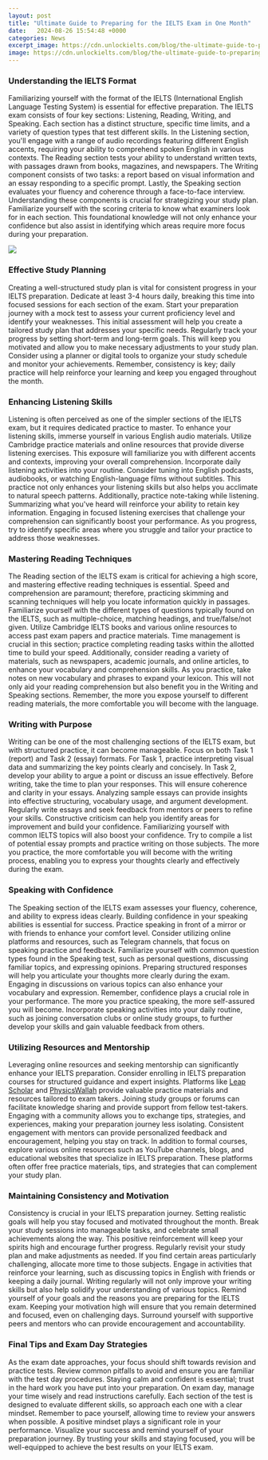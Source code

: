 ```yaml
---
layout: post
title: "Ultimate Guide to Preparing for the IELTS Exam in One Month"
date:   2024-08-26 15:54:48 +0000
categories: News
excerpt_image: https://cdn.unlockielts.com/blog/the-ultimate-guide-to-preparing-for-the-ielts-exam.png
image: https://cdn.unlockielts.com/blog/the-ultimate-guide-to-preparing-for-the-ielts-exam.png
---
```


### Understanding the IELTS Format
Familiarizing yourself with the format of the IELTS (International English Language Testing System) is essential for effective preparation. The IELTS exam consists of four key sections: Listening, Reading, Writing, and Speaking. Each section has a distinct structure, specific time limits, and a variety of question types that test different skills. 
In the Listening section, you'll engage with a range of audio recordings featuring different English accents, requiring your ability to comprehend spoken English in various contexts. The Reading section tests your ability to understand written texts, with passages drawn from books, magazines, and newspapers. The Writing component consists of two tasks: a report based on visual information and an essay responding to a specific prompt. Lastly, the Speaking section evaluates your fluency and coherence through a face-to-face interview.
Understanding these components is crucial for strategizing your study plan. Familiarize yourself with the scoring criteria to know what examiners look for in each section. This foundational knowledge will not only enhance your confidence but also assist in identifying which areas require more focus during your preparation.

![](https://cdn.unlockielts.com/blog/the-ultimate-guide-to-preparing-for-the-ielts-exam.png)
### Effective Study Planning
Creating a well-structured study plan is vital for consistent progress in your IELTS preparation. Dedicate at least 3-4 hours daily, breaking this time into focused sessions for each section of the exam. Start your preparation journey with a mock test to assess your current proficiency level and identify your weaknesses. This initial assessment will help you create a tailored study plan that addresses your specific needs.
Regularly track your progress by setting short-term and long-term goals. This will keep you motivated and allow you to make necessary adjustments to your study plan. Consider using a planner or digital tools to organize your study schedule and monitor your achievements. Remember, consistency is key; daily practice will help reinforce your learning and keep you engaged throughout the month.
### Enhancing Listening Skills
Listening is often perceived as one of the simpler sections of the IELTS exam, but it requires dedicated practice to master. To enhance your listening skills, immerse yourself in various English audio materials. Utilize Cambridge practice materials and online resources that provide diverse listening exercises. This exposure will familiarize you with different accents and contexts, improving your overall comprehension.
Incorporate daily listening activities into your routine. Consider tuning into English podcasts, audiobooks, or watching English-language films without subtitles. This practice not only enhances your listening skills but also helps you acclimate to natural speech patterns. Additionally, practice note-taking while listening. Summarizing what you've heard will reinforce your ability to retain key information.
Engaging in focused listening exercises that challenge your comprehension can significantly boost your performance. As you progress, try to identify specific areas where you struggle and tailor your practice to address those weaknesses. 
### Mastering Reading Techniques
The Reading section of the IELTS exam is critical for achieving a high score, and mastering effective reading techniques is essential. Speed and comprehension are paramount; therefore, practicing skimming and scanning techniques will help you locate information quickly in passages. Familiarize yourself with the different types of questions typically found on the IELTS, such as multiple-choice, matching headings, and true/false/not given.
Utilize Cambridge IELTS books and various online resources to access past exam papers and practice materials. Time management is crucial in this section; practice completing reading tasks within the allotted time to build your speed. Additionally, consider reading a variety of materials, such as newspapers, academic journals, and online articles, to enhance your vocabulary and comprehension skills.
As you practice, take notes on new vocabulary and phrases to expand your lexicon. This will not only aid your reading comprehension but also benefit you in the Writing and Speaking sections. Remember, the more you expose yourself to different reading materials, the more comfortable you will become with the language.
### Writing with Purpose
Writing can be one of the most challenging sections of the IELTS exam, but with structured practice, it can become manageable. Focus on both Task 1 (report) and Task 2 (essay) formats. For Task 1, practice interpreting visual data and summarizing the key points clearly and concisely. In Task 2, develop your ability to argue a point or discuss an issue effectively.
Before writing, take the time to plan your responses. This will ensure coherence and clarity in your essays. Analyzing sample essays can provide insights into effective structuring, vocabulary usage, and argument development. Regularly write essays and seek feedback from mentors or peers to refine your skills. Constructive criticism can help you identify areas for improvement and build your confidence.
Familiarizing yourself with common IELTS topics will also boost your confidence. Try to compile a list of potential essay prompts and practice writing on those subjects. The more you practice, the more comfortable you will become with the writing process, enabling you to express your thoughts clearly and effectively during the exam.
### Speaking with Confidence
The Speaking section of the IELTS exam assesses your fluency, coherence, and ability to express ideas clearly. Building confidence in your speaking abilities is essential for success. Practice speaking in front of a mirror or with friends to enhance your comfort level. Consider utilizing online platforms and resources, such as Telegram channels, that focus on speaking practice and feedback.
Familiarize yourself with common question types found in the Speaking test, such as personal questions, discussing familiar topics, and expressing opinions. Preparing structured responses will help you articulate your thoughts more clearly during the exam. Engaging in discussions on various topics can also enhance your vocabulary and expression.
Remember, confidence plays a crucial role in your performance. The more you practice speaking, the more self-assured you will become. Incorporate speaking activities into your daily routine, such as joining conversation clubs or online study groups, to further develop your skills and gain valuable feedback from others.
### Utilizing Resources and Mentorship
Leveraging online resources and seeking mentorship can significantly enhance your IELTS preparation. Consider enrolling in IELTS preparation courses for structured guidance and expert insights. Platforms like [Leap Scholar](https://more.io.vn/en/Leap_Scholar) and [PhysicsWallah](https://more.io.vn/en/PhysicsWallah) provide valuable practice materials and resources tailored to exam takers.
Joining study groups or forums can facilitate knowledge sharing and provide support from fellow test-takers. Engaging with a community allows you to exchange tips, strategies, and experiences, making your preparation journey less isolating. Consistent engagement with mentors can provide personalized feedback and encouragement, helping you stay on track.
In addition to formal courses, explore various online resources such as YouTube channels, blogs, and educational websites that specialize in IELTS preparation. These platforms often offer free practice materials, tips, and strategies that can complement your study plan.
### Maintaining Consistency and Motivation
Consistency is crucial in your IELTS preparation journey. Setting realistic goals will help you stay focused and motivated throughout the month. Break your study sessions into manageable tasks, and celebrate small achievements along the way. This positive reinforcement will keep your spirits high and encourage further progress.
Regularly revisit your study plan and make adjustments as needed. If you find certain areas particularly challenging, allocate more time to those subjects. Engage in activities that reinforce your learning, such as discussing topics in English with friends or keeping a daily journal. Writing regularly will not only improve your writing skills but also help solidify your understanding of various topics.
Remind yourself of your goals and the reasons you are preparing for the IELTS exam. Keeping your motivation high will ensure that you remain determined and focused, even on challenging days. Surround yourself with supportive peers and mentors who can provide encouragement and accountability.
### Final Tips and Exam Day Strategies
As the exam date approaches, your focus should shift towards revision and practice tests. Review common pitfalls to avoid and ensure you are familiar with the test day procedures. Staying calm and confident is essential; trust in the hard work you have put into your preparation. 
On exam day, manage your time wisely and read instructions carefully. Each section of the test is designed to evaluate different skills, so approach each one with a clear mindset. Remember to pace yourself, allowing time to review your answers when possible. 
A positive mindset plays a significant role in your performance. Visualize your success and remind yourself of your preparation journey. By trusting your skills and staying focused, you will be well-equipped to achieve the best results on your IELTS exam.